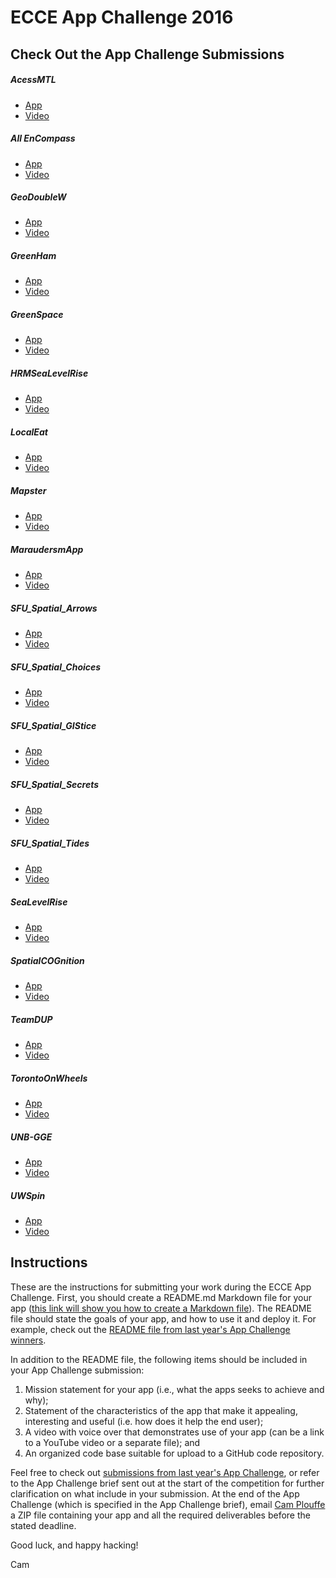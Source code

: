# ECCE App Challenge 2016

## Check Out the App Challenge Submissions

##### AcessMTL
  * [App](http://ecce.esri.ca/app-challenge/2016/accessMTL)
  * [Video](http://ecce.esri.ca/app-challenge-videos/AccessMTL.mp4)
##### All EnCompass
  * [App](https://cogsnscc.maps.arcgis.com/apps/MapSeries/index.html?appid=7e624ae37d9040f88f948dd036561fe3)
  * [Video](https://youtu.be/FYLr6UYrtXs)
##### GeoDoubleW
  * [App](http://ecce.esri.ca/app-challenge/2016/WhereIsWater)
  * [Video](http://ecce.esri.ca/app-challenge-videos/GeoDoubleW.mp4)
##### GreenHam
  * [App](http://victortimpau.me/rehamilton.html)
  * [Video](https://vimeo.com/157817386)
##### GreenSpace
  * [App](http://ecce.esri.ca/app-challenge/2016/GreenSpace)
  * [Video](http://ecce.esri.ca/app-challenge-videos/GreenSpace.webm)
##### HRMSeaLevelRise
  * [App](http://dalspatial.maps.arcgis.com/apps/webappviewer/index.html?id=f2f9e4fe23fd4d949bd66a6a40c217d4)
  * [Video](http://ecce.esri.ca/app-challenge-videos/HRMSeaLevelRise.mov)
##### LocalEat
  * [App](http://ecce.esri.ca/app-challenge/2016/LocalEat)
  * [Video](http://ecce.esri.ca/app-challenge-videos/LocalEat.m4v)
##### Mapster
  * [App](http://ecce.esri.ca/app-challenge/2016/SolarSaver)
  * [Video](http://ecce.esri.ca/app-challenge-videos/Mapster.m4v)
##### MaraudersmApp
  * [App](http://ecce.esri.ca/app-challenge/2016/maraudersmApp/Try%20Me!/GetStarted.html)
  * [Video](http://ecce.esri.ca/app-challenge-videos/maraudersmApp.mp4)
##### SFU\_Spatial\_Arrows
  * [App](http://ecce.esri.ca/app-challenge/2016/TheCoolestPlaceInTown)
  * [Video](https://youtu.be/6bcGmprNkxM)
##### SFU\_Spatial\_Choices
  * [App](http://ecce.esri.ca/app-challenge/2016/SustainabilityExplorer)
  * [Video](https://youtu.be/NBXhLngLdnQ)
##### SFU\_Spatial\_GIStice
  * [App](http://ecce.esri.ca/app-challenge/2016/EVentfulVancouver)
  * [Video](http://ecce.esri.ca/app-challenge-videos/SFU_Spatial_GIStice.mp4)
##### SFU\_Spatial\_Secrets
  * [App](http://ecce.esri.ca/app-challenge/2016/SustainabilityOfTheCityOfSurrey)
  * [Video](http://ecce.esri.ca/app-challenge-videos/SFU_Spatial_Secrets.m4v)
##### SFU\_Spatial\_Tides
  * [App](http://simonfraseru.maps.arcgis.com/apps/webappviewer/index.html?id=1d63c47e99a2425592345455d701c106)
  * [Video](http://ecce.esri.ca/app-challenge-videos/SFU_Spatial_Tides.mov)
##### SeaLevelRise
  * [App](http://dalspatial.maps.arcgis.com/apps/webappviewer/index.html?id=7687d75e2c8c4f3eadb366638cc1ad02)
  * [Video](http://ecce.esri.ca/app-challenge-videos/SeaLevelRise.wmv)
##### SpatialCOGnition
  * [App](http://ecce.esri.ca/app-challenge/2016/BuildingResilience)
  * [Video](http://ecce.esri.ca/app-challenge-videos/SpatialCOGnition.wmv)
##### TeamDUP
  * [App](http://dalspatial.maps.arcgis.com/apps/webappviewer/index.html?id=f9060d8f83854b938de35d29dae6c450)
  * [Video](http://ecce.esri.ca/app-challenge-videos/TeamDUP.mov)
##### TorontoOnWheels
  * [App](http://ecce.esri.ca/app-challenge/2016/TorontoOnWheels)
  * [Video](http://ecce.esri.ca/app-challenge-videos/TorontoOnWheels.mp4)
##### UNB-GGE
  * [App](http://ecce.esri.ca/app-challenge/2016/UNB-GGE)
  * [Video](http://ecce.esri.ca/app-challenge-videos/UNB-GGE.mp4)
##### UWSpin
  * [App](http://uwspin.maps.arcgis.com/apps/webappviewer/index.html?id=2c0e8f217b654adeb33580c702bfff8d)
  * [Video](http://ecce.esri.ca/app-challenge-videos/UWSpin.mp4)

## Instructions
These are the instructions for submitting your work during the ECCE App Challenge. First, you should create a README.md Markdown file for your app ([this link will show you how to create a Markdown file](http://markdownlivepreview.com)).  The README file should state the goals of your app, and how to use it and deploy it.  For example, check out the [README file from last year's App Challenge winners](https://github.com/EsriCanada-CE/ecce-app-challenge-2015/tree/master/UW_TeamSDS).

In addition to the README file, the following items should be included in your App Challenge submission:

1. Mission statement for your app (i.e., what the apps seeks to achieve and why);
1. Statement of the characteristics of the app that make it appealing, interesting and useful  (i.e. how does it help the end user);
1. A video with voice over that demonstrates use of your app (can be a link to a YouTube video or a separate file); and
1. An organized code base suitable for upload to a GitHub code repository.

Feel free to check out [submissions from last year's App Challenge](https://github.com/EsriCanada-CE/ecce-app-challenge-2015), or refer to the App Challenge brief sent out at the start of the competition for further clarification on what include in your submission.  At the end of the App Challenge (which is specified in the App Challenge brief), email [Cam Plouffe](mailto:cplouffe@esri.ca) a ZIP file containing your app and all the required deliverables before the stated deadline.

Good luck, and happy hacking!

Cam
